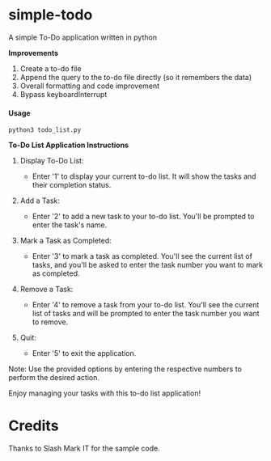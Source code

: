 # simple-todo
A simple To-Do application written in python

**Improvements**
1) Create a to-do file
2) Append the query to the to-do file directly (so it remembers the data)
3) Overall formatting and code improvement 
4) Bypass keyboardInterrupt
	
#### Usage
`python3 todo_list.py`

**To-Do List Application Instructions**

1. Display To-Do List:
   - Enter '1' to display your current to-do list. It will show the tasks and their completion status.

2. Add a Task:
   - Enter '2' to add a new task to your to-do list. You'll be prompted to enter the task's name.

3. Mark a Task as Completed:
   - Enter '3' to mark a task as completed. You'll see the current list of tasks, and you'll be asked to enter the task number you want to mark as completed.

4. Remove a Task:
   - Enter '4' to remove a task from your to-do list. You'll see the current list of tasks and will be prompted to enter the task number you want to remove.

5. Quit:
   - Enter '5' to exit the application.

Note: Use the provided options by entering the respective numbers to perform the desired action.

Enjoy managing your tasks with this to-do list application!

# Credits
Thanks to Slash Mark IT for the sample code.
